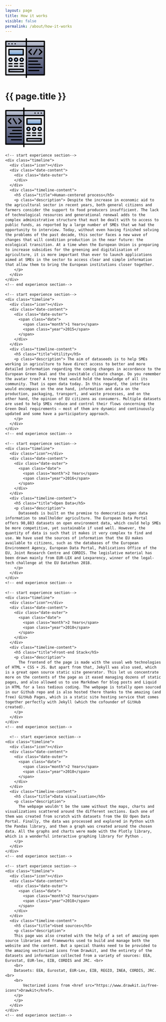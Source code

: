 ```yaml
---
layout: page
title: How it works
visible: false
permalink: /about/how-it-works
---
```


<body>
<div class="how-it-works">
	<div class="centered-title">
		<img src="/assets/icons/DrawKit-SaaS/Color/Development.svg">
		<h1>{{ page.title }}</h1>
		<img src="/assets/icons/DrawKit-SaaS/Color/Development.svg" style="transform: scaleX(-1);">
	</div>
</div>

<div class="container">
  <div class="main-timeline">

    <!-- start experience section-->
    <div class="timeline">
      <div class="icon"></div>
      <div class="date-content">
        <div class="date-outer">
        </div>
      </div>
      <div class="timeline-content">
        <h5 class="title">Human-centered process</h5>
        <p class="description"> Despite the increase in economic aid to the agricultural sector in recent years, both general citizens and farmers consider the support to food producers insufficient. The lack of technological resources and generational renewal adds to the complex administrative structure that must be dealt with to access to public funds, as reported by a large number of SMEs that we had the opportunity to interview. Today, without even having finished solving the problems of the past decade, this sector faces a new wave of changes that will condition production in the near future: the ecological transition. At a time when the European Union is preparing to increase subsidies for the greening and digitalisation of agriculture, it is more important than ever to launch applications aimed at SMEs in the sector to access clear and simple information that allow them to bring the European institutions closer together.
        </p>
      </div>
    </div>
    <!-- end experience section-->

    <!-- start experience section-->
    <div class="timeline">
      <div class="icon"></div>
      <div class="date-content">
        <div class="date-outer">
          <span class="date">
            <span class="month">1 Years</span>
            <span class="year">2015</span>
          </span>
        </div>
      </div>
      <div class="timeline-content">
        <h5 class="title">Utility</h5>
        <p class="description"> The aim of dataseeds is to help SMEs working in agriculture to have direct access to better and more detailed information regarding the coming changes in accordance to the European Green Deal and the inevitable climate change. Do you remember the avatar tree? A tree that would hold the knowledge of all its community. That is open data today. In this regard, the interface would encompass on the one hand, information and data on the production, packaging, transport, and waste processes, and on the other hand, the opinion of EU citizens as consumers. Multiple datasets are used to help SMEs reduce and control their flows concerning the Green Deal requirements – most of them are dynamic and continuously updated and some have a participatory approach.
        </p>
      </div>
    </div>
    <!-- end experience section-->

    <!-- start experience section-->
    <div class="timeline">
      <div class="icon"></div>
      <div class="date-content">
        <div class="date-outer">
          <span class="date">
            <span class="month">2 Years</span>
            <span class="year">2016</span>
          </span>
        </div>
      </div>
      <div class="timeline-content">
        <h5 class="title">Open Data</h5>
        <p class="description">
          Dataseeds is built on the premise to democratize open data information to smallholder agriculture. The European Data Portal offers 90,883 datasets on open environment data, which could help SMEs be more competitive, yet sustainable if used well. However, the quantity of data is such that it makes it very complex to find and use. We have used the sources of information that the EU makes available to citizens, such as the databases of the European Environment Agency, European Data Portal, Publications Office of the EU, Joint Research Centre and CORDIS. The legislative material has been drawn mainly from EUR-LEX and Lexparency, winner of the legal-tech challenge at the EU Datathon 2018.
        </p>
      </div>
    </div>
    <!-- end experience section-->

    <!-- start experience section-->
    <div class="timeline">
      <div class="icon"></div>
      <div class="date-content">
        <div class="date-outer">
          <span class="date">
            <span class="month">2 Years</span>
            <span class="year">2018</span>
          </span>
        </div>
      </div>
      <div class="timeline-content">
        <h5 class="title">Front-end Stack</h5>
        <p class="description">
          The frontend of the page is made with the usual web technologies of HTML + CSS + JS. But apart from that, Jekyll was also used, which is a great open source static site generator. This let us concentrate more on the contents of the page as it eased managing dozens of static pages, and also allowed us to use Markdown for blog posts and Liquid in HTML for a less tedious coding. The webpage is totally open sourced in our Github repo and is also hosted there thanks to the amazing (and free) GitHub Pages, which is a static site hosting service that comes together perfectly with Jekyll (which the cofounder of GitHub created).
        </p>
      </div>
    </div>
    <!-- end experience section-->

      <!-- start experience section-->
    <div class="timeline">
      <div class="icon"></div>
      <div class="date-content">
        <div class="date-outer">
          <span class="date">
            <span class="month">2 Years</span>
            <span class="year">2018</span>
          </span>
        </div>
      </div>
      <div class="timeline-content">
        <h5 class="title">Data visualisation</h5>
        <p class="description">
          The webpage wouldn't be the same without the maps, charts and visualizations scattered around the different sections. Each one of them was created from scratch with datasets from the EU Open Data Portal. Finally, the data was processed and explored in Python with the Pandas library, and then a graph was created around the chosen data. All the graphs and charts were made with the Plotly library, which is a wonderful interactive graphing library for Python .
        </p>
      </div>
    </div>
    <!-- end experience section-->

    <!-- start experience section-->
    <div class="timeline">
      <div class="icon"></div>
      <div class="date-content">
        <div class="date-outer">
          <span class="date">
            <span class="month">2 Years</span>
            <span class="year">2018</span>
          </span>
        </div>
      </div>
      <div class="timeline-content">
        <h5 class="title">Used sources</h5>
        <p class="description">
        This page was also created with the help of a set of amazing open source libraries and frameworks used to build and manage both the website and the content. But a special thanks need to be provided to the amazing vectorized icons from Drawkit, and the entirety of the datasets and information collected from a variety of sources: EEA, Eurostat, EUR-lex, EIB, CORDIS and JRC. <br>
        <br>
      	Datasets: EEA, Eurostat, EUR-Lex, EIB, REGIO, INEA, CORDIS, JRC. <br>
      	<br>
    		Vectorized icons from <href src="https://www.drawkit.io/free-icons">Drawkit</href>.
      	</p>
        </p>
      </div>
    </div>
    <!-- end experience section-->

  </div>
</div>

</body>
